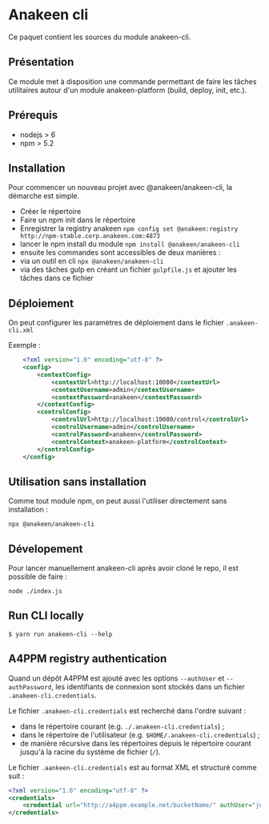 # Anakeen cli

Ce paquet contient les sources du module anakeen-cli.

## Présentation

Ce module met à disposition une commande permettant de faire les tâches utilitaires autour d'un module anakeen-platform
(build, deploy, init, etc.).

## Prérequis

* nodejs > 6
* npm > 5.2

## Installation

Pour commencer un nouveau projet avec @anakeen/anakeen-cli, la démarche est simple.

* Créer le répertoire
* Faire un npm init dans le répertoire
* Enregistrer la registry anakeen ```npm config set @anakeen:registry http://npm-stable.corp.anakeen.com:4873```
* lancer le npm install du module ```npm install @anakeen/anakeen-cli```
* ensuite les commandes sont accessibles de deux manières :
 * via un outil en cli ```npx @anakeen/anakeen-cli```
 * via des tâches gulp en créant un fichier ```gulpfile.js``` et ajouter les tâches dans ce fichier
 
 ## Déploiement
 
 On peut configurer les paramètres de déploiement dans le fichier `.anakeen-cli.xml`
 
 Exemple :
 
```xml
    <?xml version="1.0" encoding="utf-8" ?>
    <config>
        <contextConfig>
            <contextUrl>http://localhost:10080</contextUrl>
            <contextUsername>admin</contextUsername>
            <contextPassword>anakeen</contextPassword>
        </contextConfig>
        <controlConfig>
            <controlUrl>http://localhost:10080/control</controlUrl>
            <controlUsername>admin</controlUsername>
            <controlPassword>anakeen</controlPassword>
            <controlContext>anakeen-platform</controlContext>
        </controlConfig>
    </config>
```
 
 ## Utilisation sans installation
 
 Comme tout module npm, on peut aussi l'utiliser directement sans installation :
 
 ```npx @anakeen/anakeen-cli```
 
## Dévelopement 

Pour lancer manuellement anakeen-cli après avoir cloné le repo, il est possible de faire :

```node ./index.js```

## Run CLI locally

```
$ yarn run anakeen-cli --help
```

## A4PPM registry authentication

Quand un dépôt A4PPM est ajouté avec les options `--authUser` et
`--authPassword`, les identifiants de connexion sont stockés dans un fichier
`.anakeen-cli.credentials`.

Le fichier `.anakeen-cli.credentials` est recherché dans l'ordre suivant :

* dans le répertoire courant (e.g. `./.anakeen-cli.credentials`) ;
* dans le répertoire de l'utilisateur (e.g. `$HOME/.anakeen-cli.credentials`) ;
* de manière récursive dans les répertoires depuis le répertoire courant jusqu'à
  la racine du système de fichier (`/`).

Le fichier `.aankeen-cli.credentials` est au format XML et structuré comme suit
:

```xml
<?xml version="1.0" encoding="utf-8" ?>
<credentials>
    <credential url="http://a4ppm.example.net/bucketName/" authUser="john.doe" authPassword="secret" />
</credentials>
```
